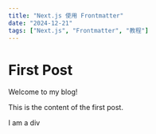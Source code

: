 ```yaml
---
title: "Next.js 使用 Frontmatter"
date: "2024-12-21"
tags: ["Next.js", "Frontmatter", "教程"]
---
```


# First Post

Welcome to my blog!

This is the content of the first post.

<div>I am a div</div>

